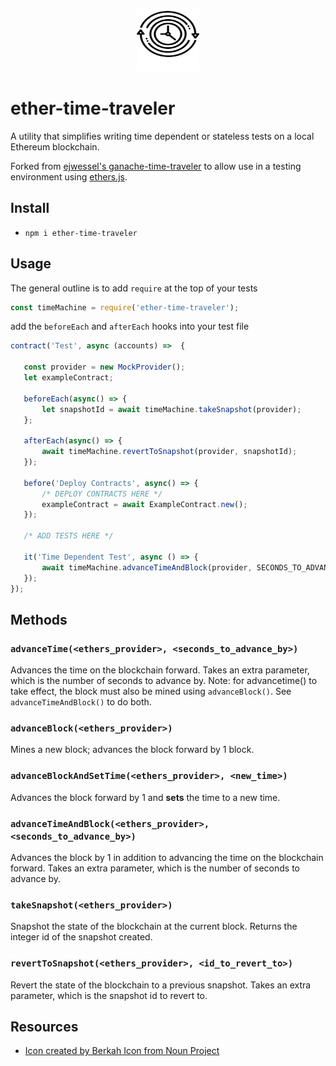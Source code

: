 <p align="center">
    <img width="100px" height="100px" src="https://raw.githubusercontent.com/TomAFrench/EtherTimeTraveler/master/time_travel.svg">
</p>

 
# ether-time-traveler
A utility that simplifies writing time dependent or stateless tests on a local Ethereum blockchain.

Forked from [ejwessel's ganache-time-traveler](https://github.com/ejwessel/GanacheTimeTraveler) to allow use in a testing environment using [ethers.js](https://github.com/ethers-io/ethers.js).

## Install
- `npm i ether-time-traveler`

## Usage
The general outline is to add `require` at the top of your tests
```javascript
const timeMachine = require('ether-time-traveler');
```

add the `beforeEach` and `afterEach` hooks into your test file
 ```javascript
contract('Test', async (accounts) =>  {

    const provider = new MockProvider();
    let exampleContract;

    beforeEach(async() => {
        let snapshotId = await timeMachine.takeSnapshot(provider);
    };

    afterEach(async() => {
        await timeMachine.revertToSnapshot(provider, snapshotId);
    });

    before('Deploy Contracts', async() => {
        /* DEPLOY CONTRACTS HERE */
        exampleContract = await ExampleContract.new();
    });

    /* ADD TESTS HERE */

    it('Time Dependent Test', async () => {
        await timeMachine.advanceTimeAndBlock(provider, SECONDS_TO_ADVANCE_BY)
    });
});
 ```

## Methods
### `advanceTime(<ethers_provider>, <seconds_to_advance_by>)`
Advances the time on the blockchain forward. Takes an extra parameter, which is the number of seconds to advance by.
Note: for advancetime() to take effect, the block must also be mined using `advanceBlock()`. See `advanceTimeAndBlock()` to do both.

### `advanceBlock(<ethers_provider>)`
Mines a new block; advances the block forward by 1 block.

### `advanceBlockAndSetTime(<ethers_provider>, <new_time>)`
Advances the block forward by 1 and **sets** the time to a new time.

### `advanceTimeAndBlock(<ethers_provider>, <seconds_to_advance_by>)`
Advances the block by 1 in addition to advancing the time on the blockchain forward. Takes an extra parameter, which is the number of seconds to advance by.

### `takeSnapshot(<ethers_provider>)`
Snapshot the state of the blockchain at the current block. Returns the integer id of the snapshot created.

### `revertToSnapshot(<ethers_provider>, <id_to_revert_to>)`
Revert the state of the blockchain to a previous snapshot. Takes an extra parameter, which is the snapshot id to revert to.

## Resources
- [Icon created by Berkah Icon from Noun Project](https://thenounproject.com/berkahicon/uploads/?i=2381810)